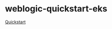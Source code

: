 # weblogic-quickstart-eks
[Quickstart](https://oracle.github.io/weblogic-kubernetes-operator/quickstart/)
